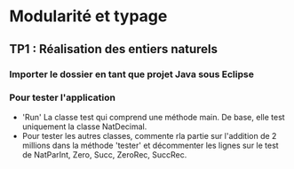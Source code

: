 # Modularité et typage

## TP1 : Réalisation des entiers naturels

### Importer le dossier en tant que projet Java sous Eclipse


### Pour tester l'application

 - 'Run' La classe test qui comprend une méthode main. De base, elle test uniquement la classe NatDecimal. 
 - Pour tester les autres classes, commente rla partie sur l'addition de 2 millions dans la méthode 'tester' et décommenter les lignes sur le test de NatParInt, Zero, Succ, ZeroRec, SuccRec.
 
